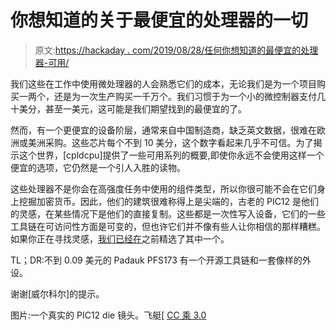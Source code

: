 # 你想知道的关于最便宜的处理器的一切

> 原文:[https://hackaday . com/2019/08/28/任何你想知道的最便宜的处理器-可用/](https://hackaday.com/2019/08/28/everything-you-want-to-know-about-the-cheapest-processors-available/)

我们这些在工作中使用微处理器的人会熟悉它们的成本，无论我们是为一个项目购买一两个，还是为一次生产购买一千万个。我们习惯于为一个小的微控制器支付几十美分，甚至一美元，这可能是我们期望找到的最便宜的了。

然而，有一个更便宜的设备阶层，通常来自中国制造商，缺乏英文数据，很难在欧洲或美洲采购。这些芯片每个不到 10 美分，这个数字看起来几乎不可信。为了揭示这个世界，[cpldcpu]提供了一些可用系列的概要,即使你永远不会使用这样一个便宜的选项，它仍然是一个引人入胜的读物。

这些处理器不是你会在高强度任务中使用的组件类型，所以你很可能不会在它们身上挖掘加密货币。因此，他们的建筑很难称得上是尖端的，古老的 PIC12 是他们的灵感，在某些情况下是他们的直接复制。这些都是一次性写入设备，它们的一些工具链在可访问性方面是可变的，但也许它们并不像有些人让你相信的那样糟糕。如果你正在寻找灵感，[我们已经在](https://hackaday.com/2019/04/26/making-a-three-cent-microcontroller-useful/)之前精选了其中一个。

TL；DR:不到 0.09 美元的 Padauk PFS173 有一个开源工具链和一套像样的外设。

谢谢[威尔科尔]的提示。

图片:一个真实的 PIC12 die 镜头。飞艇[ [CC 乘 3.0](https://commons.wikimedia.org/wiki/File:PIC12C508-HD.jpg)